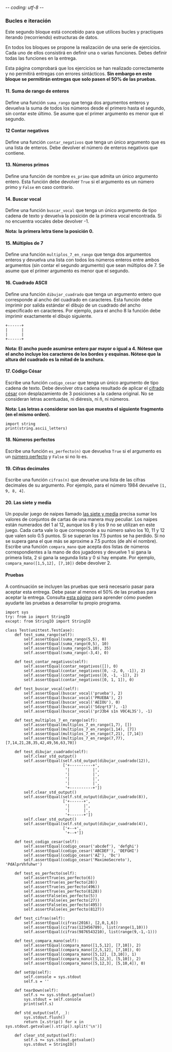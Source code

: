 -*- coding: utf-8 -*-

### Bucles e iteración

Este segundo bloque está concebido para que utilices bucles y
practiques iterando (recorriendo) estructuras de datos.

En todos los bloques se propone la realización de una serie de
ejercicios. Cada uno de ellos consistirá en definir una o varias
funciones. Debes definir todas las funciones en la entrega.

Esta página comprobará que los ejercicios se han realizado
correctamente y no permitirá entregas con errores sintácticos.  **Sin
embargo en este bloque se permitirán entregas que solo pasen el 50% de
las pruebas.**

#### 11. Suma de rango de enteros

Define una función `suma_rango` que tenga dos argumentos enteros y
devuelva la suma de todos los números desde el primero hasta el
segundo, sin contar este último. Se asume que el primer argumento es
menor que el segundo.


#### 12 Contar negativos

Define una función `contar_negativos` que tenga un único argumento que
es una lista de enteros. Debe devolver el número de enteros negativos
que contiene.


#### 13. Números primos

Define una función de nombre `es_primo` que admita un único argumento
entero. Esta función debe devolver `True` si el argumento es un número
primo y `False` en caso contrario.


#### 14. Buscar vocal

Define una función `buscar_vocal` que tenga un único argumento de tipo
cadena de texto y devuelva la posición de la primera vocal
encontrada. Si no encuentra vocales debe devolver -1. 

**Nota: la primera letra tiene la posición 0.**


#### 15. Múltiplos de 7

Define una función `multiplos_7_en_rango` que tenga dos argumentos
enteros y devuelva una lista con todos los números enteros entre ambos
argumentos (sin contar el segundo argumento) que sean múltiplos
de 7. Se asume que el primer argumento es menor que el segundo.

#### 16. Cuadrado ASCII

Define una función `dibujar_cuadrado` que tenga un argumento entero
que corresponde al ancho del cuadrado en caracteres. Esta función debe
imprimir por salida estándar el dibujo de un cuadrado del ancho
especificado en caracteres. Por ejemplo, para el ancho 8 la función
debe imprimir exactamente el dibujo siguiente.

```
+------+
|      |
|      |
+------+
```

**Nota: El ancho puede asumirse entero par mayor o igual a 4. Nótese
que el ancho incluye los caracteres de los bordes y esquinas. Nótese
que la altura del cuadrado es la mitad de la anchura.**

#### 17. Código César

Escribe una función `codigo_cesar` que tenga un único argumento de
tipo cadena de texto. Debe devolver otra cadena resultado de aplicar
el [cifrado césar](https://es.wikipedia.org/wiki/Cifrado_César)
con desplazamiento de 3 posiciones a la cadena original. No se
consideran letras acentuadas, ni diéresis, ni ñ, ni números.

**Nota: Las letras a considerar son las que muestra el siguiente
fragmento (en el mismo orden).**

```
import string
print(string.ascii_letters)
```

#### 18. Números perfectos

Escribe una función `es_perfecto(n)` que devuelva `True` si el
argumento es
un [número perfecto](https://es.wikipedia.org/wiki/Número_perfecto) y
`False` si no lo es.


#### 19. Cifras decimales

Escribe una función `cifras(n)` que devuelve una lista de las cifras
decimales de su argumento. Por ejemplo, para el número 1984 devuelve
`[1, 9, 8, 4]`.

#### 20. Las siete y media

Un popular juego de naipes llamado
[las siete y media](https://es.wikipedia.org/wiki/Siete_y_media)
precisa sumar los valores de conjuntos de cartas de una manera muy
peculiar.  Los naipes están numerados del 1 al 12, aunque los 8 y los
9 no se utilizan en este juego.  Cada carta vale lo que corresponde a
su número salvo los 10, 11 y 12 que valen solo 0.5 puntos.  Si se
superan los 7.5 puntos se ha perdido.  Si no se supera gana el que más
se aproxime a 7.5 puntos (de ahí el nombre). Escribe una función
`compara_mano` que acepta dos listas de números correspondientes a la
mano de dos jugadores y devuelve 1 si gana la primera lista, 2 si gana
la segunda lista y 0 si hay empate. Por ejemplo,
`compara_mano([1,5,12], [7,10])` debe devolver 2.

#### Pruebas

A continuación se incluyen las pruebas que será necesario pasar para
aceptar esta entrega.  Debe pasar al menos el 50% de las pruebas para
aceptar la entrega.  Consulta [esta página]() para aprender cómo
pueden ayudarte las pruebas a desarrollar tu propio programa.


```
import sys
try: from io import StringIO
except: from StringIO import StringIO

class Test(unittest.TestCase):
    def test_suma_rango(self):
        self.assertEqual(suma_rango(5,5), 0)
        self.assertEqual(suma_rango(0,5), 10)
        self.assertEqual(suma_rango(5,10), 35)
        self.assertEqual(suma_rango(-3,4), 0)
		
    def test_contar_negativos(self):
        self.assertEqual(contar_negativos([]), 0)
        self.assertEqual(contar_negativos([0, -2, 0, -1]), 2)
        self.assertEqual(contar_negativos([0, -1, -1]), 2)
        self.assertEqual(contar_negativos([0, 1, 1]), 0)
		
    def test_buscar_vocal(self):
        self.assertEqual(buscar_vocal('prueba'), 2)
        self.assertEqual(buscar_vocal('PRUEBA'), 2)
        self.assertEqual(buscar_vocal('AEIOU'), 0)
        self.assertEqual(buscar_vocal('Sdzqrt3'), -1)
        self.assertEqual(buscar_vocal('prJ3b4 s1n V0C4L3S'), -1)
		
    def test_multiplos_7_en_rango(self):
        self.assertEqual(multiplos_7_en_rango(1,7), [])
        self.assertEqual(multiplos_7_en_rango(1,14), [7])
        self.assertEqual(multiplos_7_en_rango(7,21), [7,14])
        self.assertEqual(multiplos_7_en_rango(7,77), [7,14,21,28,35,42,49,56,63,70])
		
    def test_dibujar_cuadrado(self):
        self.clear_std_output()
        self.assertEqual(self.std_output(dibujar_cuadrado(12)),
                         ['+----------+',
                          '|          |',
                          '|          |',
                          '|          |',
                          '|          |',
                          '+----------+'])
        self.clear_std_output()
        self.assertEqual(self.std_output(dibujar_cuadrado(8)),
                         ['+------+',
                          '|      |',
                          '|      |',
                          '+------+'])
        self.clear_std_output()
        self.assertEqual(self.std_output(dibujar_cuadrado(4)),
                         ['+--+',
                          '+--+'])

    def test_codigo_cesar(self):
        self.assertEqual(codigo_cesar('abcdef'), 'defghi')
        self.assertEqual(codigo_cesar('ABCDEF'), 'DEFGHI')
        self.assertEqual(codigo_cesar('AZ'), 'Dc')
        self.assertEqual(codigo_cesar('MaximoSecreto'), 'PdAlprVhfuhwr')
		
    def test_es_perfecto(self):
        self.assertTrue(es_perfecto(6))
        self.assertTrue(es_perfecto(28))
        self.assertTrue(es_perfecto(496))
        self.assertTrue(es_perfecto(8128))
        self.assertFalse(es_perfecto(5))
        self.assertFalse(es_perfecto(27))
        self.assertFalse(es_perfecto(495))
        self.assertFalse(es_perfecto(8127))
		
    def test_cifras(self):
        self.assertEqual(cifras(2016), [2,0,1,6])
        self.assertEqual(cifras(123456789), list(range(1,10)))
        self.assertEqual(cifras(9876543210), list(range(9,-1,-1)))
		
    def test_compara_mano(self):
        self.assertEqual(compara_mano([1,5,12], [7,10]), 2)
        self.assertEqual(compara_mano([2,5,12], [7,10]), 0)
        self.assertEqual(compara_mano([5,12], [3,10]), 1)
        self.assertEqual(compara_mano([5,12,3], [5,10]), 2)
        self.assertEqual(compara_mano([5,12,3], [5,10,4]), 0)

    def setUp(self):
        self.console = sys.stdout
        self.s = ''

    def tearDown(self):
        self.s += sys.stdout.getvalue()
        sys.stdout = self.console
        print(self.s)

    def std_output(self, _):
        sys.stdout.flush()
        return [x.strip() for x in sys.stdout.getvalue().strip().split('\n')]

    def clear_std_output(self):
        self.s += sys.stdout.getvalue()
        sys.stdout = StringIO()		
```
